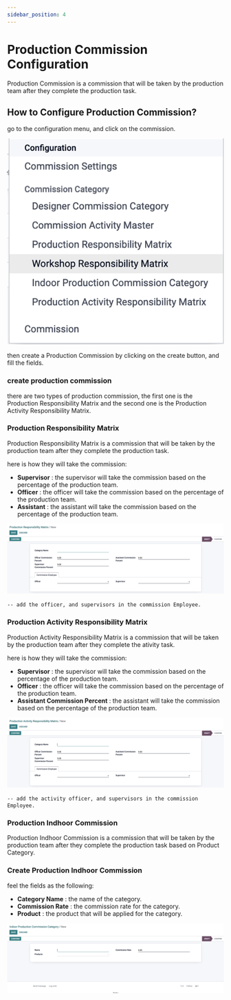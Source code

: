 ```yaml
---
sidebar_position: 4
---
```


# Production Commission Configuration

Production Commission is a commission that will be taken by the production team after they complete the production task.

## How to Configure Production Commission?

go to the configuration menu, and click on the commission.

![production configuration](./img/sales_configuration.png)

then create a Production Commission by clicking on the create button, and fill the fields.

### create production commission

there are two types of production commission, the first one is the Production Responsibility Matrix and the second one is the Production Activity Responsibility Matrix.

### Production Responsibility Matrix

Production Responsibility Matrix is a commission that will be taken by the production team after they complete the production task.

here is how they will take the commission:

- **Supervisor** : the supervisor will take the commission based on the percentage of the production team.
- **Officer** : the officer will take the commission based on the percentage of the production team.
- **Assistant** : the assistant will take the commission based on the percentage of the production team.

![production responsibility matrix](./img/production_responsibility_matrix.png)

```Note
-- add the officer, and supervisors in the commission Employee.
```

### Production Activity Responsibility Matrix

Production Activity Responsibility Matrix is a commission that will be taken by the production team after they complete the ativity task.

here is how they will take the commission:

- **Supervisor** : the supervisor will take the commission based on the percentage of the production team.
- **Officer** : the officer will take the commission based on the percentage of the production team.
- **Assistant Commission Percent** : the assistant will take the commission based on the percentage of the production team.

![production activity responsibility matrix](./img/production_activity_responsibility_matrix.png)

```Note
-- add the activity officer, and supervisors in the commission Employee.
```

### Production Indhoor Commission

Production Indhoor Commission is a commission that will be taken by the production team after they complete the production task based on Product Category.

### Create Production Indhoor Commission

feel the fields as the following:

- **Category Name** : the name of the category.
- **Commission Rate** : the commission rate for the category.
- **Product** : the product that will be applied for the category.

![production indhoor commission](./img/Production_Indhoor_Comission.png)

```Note

```
